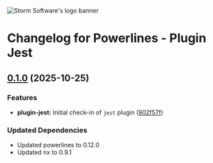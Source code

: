 ![Storm Software's logo banner](https://public.storm-cdn.com/brand-banner.png)

# Changelog for Powerlines - Plugin Jest

## [0.1.0](https://github.com/storm-software/powerlines/releases/tag/plugin-jest%400.1.0) (2025-10-25)

### Features

- **plugin-jest:** Initial check-in of `jest` plugin
  ([902f57f](https://github.com/storm-software/powerlines/commit/902f57f))

### Updated Dependencies

- Updated powerlines to 0.12.0
- Updated nx to 0.9.1
